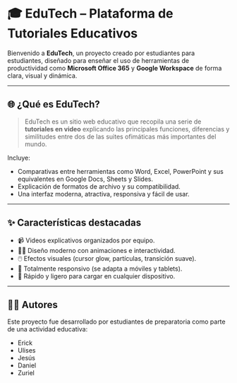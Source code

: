 # 🎓 EduTech – Plataforma de Tutoriales Educativos

Bienvenido a **EduTech**, un proyecto creado por estudiantes para estudiantes, diseñado para enseñar el uso de herramientas de productividad como **Microsoft Office 365** y **Google Workspace** de forma clara, visual y dinámica.

---

## 🌐 ¿Qué es EduTech?

> EduTech es un sitio web educativo que recopila una serie de **tutoriales en video** explicando las principales funciones, diferencias y similitudes entre dos de las suites ofimáticas más importantes del mundo.

Incluye:
- Comparativas entre herramientas como Word, Excel, PowerPoint y sus equivalentes en Google Docs, Sheets y Slides.
- Explicación de formatos de archivo y su compatibilidad.
- Una interfaz moderna, atractiva, responsiva y fácil de usar.

---

## ✨ Características destacadas

- 📹 Videos explicativos organizados por equipo.
- 🧑‍💻 Diseño moderno con animaciones e interactividad.
- 🖱️ Efectos visuales (cursor glow, partículas, transición suave).
- 📱 Totalmente responsivo (se adapta a móviles y tablets).
- 🚀 Rápido y ligero para cargar en cualquier dispositivo.

---

## 🧑‍🏫 Autores

Este proyecto fue desarrollado por estudiantes de preparatoria como parte de una actividad educativa:

- Erick  
- Ulises  
- Jesús  
- Daniel  
- Zuriel  
